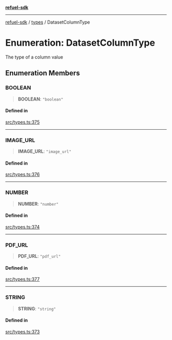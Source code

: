 [**refuel-sdk**](../../README.md)

***

[refuel-sdk](../../modules.md) / [types](../README.md) / DatasetColumnType

# Enumeration: DatasetColumnType

The type of a column value

## Enumeration Members

### BOOLEAN

> **BOOLEAN**: `"boolean"`

#### Defined in

[src/types.ts:375](https://github.com/refuel-ai/refuel-sdk/blob/1b12f0442d5e4e331bc7d9e4f1f5828e99232382/src/types.ts#L375)

***

### IMAGE\_URL

> **IMAGE\_URL**: `"image_url"`

#### Defined in

[src/types.ts:376](https://github.com/refuel-ai/refuel-sdk/blob/1b12f0442d5e4e331bc7d9e4f1f5828e99232382/src/types.ts#L376)

***

### NUMBER

> **NUMBER**: `"number"`

#### Defined in

[src/types.ts:374](https://github.com/refuel-ai/refuel-sdk/blob/1b12f0442d5e4e331bc7d9e4f1f5828e99232382/src/types.ts#L374)

***

### PDF\_URL

> **PDF\_URL**: `"pdf_url"`

#### Defined in

[src/types.ts:377](https://github.com/refuel-ai/refuel-sdk/blob/1b12f0442d5e4e331bc7d9e4f1f5828e99232382/src/types.ts#L377)

***

### STRING

> **STRING**: `"string"`

#### Defined in

[src/types.ts:373](https://github.com/refuel-ai/refuel-sdk/blob/1b12f0442d5e4e331bc7d9e4f1f5828e99232382/src/types.ts#L373)
